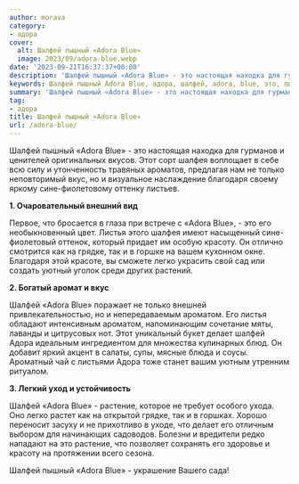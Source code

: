 ```yaml
---
author: morava
category:
- адора
cover:
  alt: Шалфей пышный «Adora Blue»
  image: 2023/09/adora-blue.webp
date: '2023-09-21T16:37:37+00:00'
description: 'Шалфей пышный «Adora Blue» - это настоящая находка для гурманов и ценителей оригинальных вкусов. Этот сорт шалфея воплощает в себе всю силу и утонченность...'
keywords: Шалфей пышный Adora Blue, адора, шалфей, adora, blue, это, пышный, шалфея, только, вкус, благодаря, сине, листья, красоту, грядке, легко, ароматом
summary: 'Шалфей пышный «Adora Blue» - это настоящая находка для гурманов и ценителей оригинальных вкусов. Этот сорт шалфея воплощает в себе всю силу и утонченность...'
tag:
- адора
title: Шалфей пышный «Adora Blue»
url: /adora-blue/
---
```


Шалфей пышный «Adora Blue» - это настоящая находка для гурманов и ценителей оригинальных вкусов. Этот сорт шалфея воплощает в себе всю силу и утонченность травяных ароматов, предлагая нам не только неповторимый вкус, но и визуальное наслаждение благодаря своему яркому сине-фиолетовому оттенку листьев.

**1\. Очаровательный внешний вид**

Первое, что бросается в глаза при встрече с «Adora Blue», - это его необыкновенный цвет. Листья этого шалфея имеют насыщенный сине-фиолетовый оттенок, который придает им особую красоту. Он отлично смотрится как на грядке, так и в горшке на вашем кухонном окне. Благодаря этой красоте, вы сможете легко украсить свой сад или создать уютный уголок среди других растений.

**2\. Богатый аромат и вкус**

Шалфей «Adora Blue» поражает не только внешней привлекательностью, но и непередаваемым ароматом. Его листья обладают интенсивным ароматом, напоминающим сочетание мяты, лаванды и цитрусовых нот. Этот уникальный букет делает шалфей Адора идеальным ингредиентом для множества кулинарных блюд. Он добавит яркий акцент в салаты, супы, мясные блюда и соусы. Ароматный чай с листьями Адора тоже станет вашим уютным утренним ритуалом.

**3\. Легкий уход и устойчивость**

Шалфей «Adora Blue» - растение, которое не требует особого ухода. Оно легко растет как на открытой грядке, так и в горшках. Хорошо переносит засуху и не прихотливо в уходе, что делает его отличным выбором для начинающих садоводов. Болезни и вредители редко нападают на это растение, что позволяет сохранять его здоровье и красоту на протяжении всего сезона.

Шалфей пышный «Adora Blue» - украшение Вашего сада!